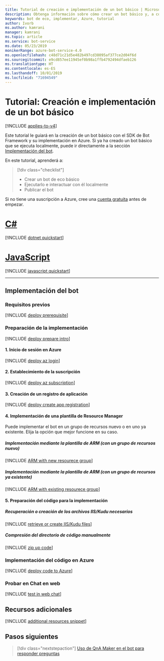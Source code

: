 ```yaml
---
title: Tutorial de creación e implementación de un bot básico | Microsoft Docs
description: Obtenga información sobre cómo crear un bot básico y, a continuación, implementarlo en Azure.
keywords: bot de eco, implementar, Azure, tutorial
author: Ivorb
ms.author: kamrani
manager: kamrani
ms.topic: article
ms.service: bot-service
ms.date: 05/23/2019
monikerRange: azure-bot-service-4.0
ms.openlocfilehash: c48d71c21d5e482b497cd38095af377ce2d04f6d
ms.sourcegitcommit: e9cd857ee11945ef0b98a1ffb4792494dfaeb126
ms.translationtype: HT
ms.contentlocale: es-ES
ms.lasthandoff: 10/01/2019
ms.locfileid: "71694549"
---
```

# <a name="tutorial-create-and-deploy-a-basic-bot"></a>Tutorial: Creación e implementación de un bot básico

[!INCLUDE [applies-to-v4](../includes/applies-to.md)]

Este tutorial le guiará en la creación de un bot básico con el SDK de Bot Framework y su implementación en Azure. Si ya ha creado un bot básico que se ejecuta localmente, puede ir directamente a la sección [Implementación del bot](#deploy-your-bot).

En este tutorial, aprenderá a:

> [!div class="checklist"]
> * Crear un bot de eco básico
> * Ejecutarlo e interactuar con él localmente
> * Publicar el bot

Si no tiene una suscripción a Azure, cree una [cuenta gratuita](https://azure.microsoft.com/free/?WT.mc_id=A261C142F) antes de empezar.

# <a name="ctabcsharp"></a>[C#](#tab/csharp)

[!INCLUDE [dotnet quickstart](~/includes/quickstart-dotnet.md)]

# <a name="javascripttabjavascript"></a>[JavaScript](#tab/javascript)

[!INCLUDE [javascript quickstart](~/includes/quickstart-javascript.md)]

---

## <a name="deploy-your-bot"></a>Implementación del bot

### <a name="prerequisites"></a>Requisitos previos
[!INCLUDE [deploy prerequisite](~/includes/deploy/snippet-prerequisite.md)]

### <a name="prepare-for-deployment"></a>Preparación de la implementación
[!INCLUDE [deploy prepare intro](~/includes/deploy/snippet-prepare-deploy-intro.md)]

#### <a name="1-login-to-azure"></a>1. Inicio de sesión en Azure
[!INCLUDE [deploy az login](~/includes/deploy/snippet-az-login.md)]

#### <a name="2-set-the-subscription"></a>2. Establecimiento de la suscripción
[!INCLUDE [deploy az subscription](~/includes/deploy/snippet-az-set-subscription.md)]

#### <a name="3-create-an-app-registration"></a>3. Creación de un registro de aplicación
[!INCLUDE [deploy create app registration](~/includes/deploy/snippet-create-app-registration.md)]

#### <a name="4-deploy-via-arm-template"></a>4. Implementación de una plantilla de Resource Manager
Puede implementar el bot en un grupo de recursos nuevo o en uno ya existente. Elija la opción que mejor funcione en su caso. 
##### <a name="deploy-via-arm-template-with-new-resource-group"></a>**Implementación mediante la plantilla de ARM (con un grupo de recursos nuevo)**
[!INCLUDE [ARM with new resourece group](~/includes/deploy/snippet-ARM-new-resource-group.md)]

##### <a name="deploy-via-arm-template-with-existing-resource-group"></a>**Implementación mediante la plantilla de ARM (con un grupo de recursos ya existente)**
[!INCLUDE [ARM with existing resourece group](~/includes/deploy/snippet-ARM-existing-resource-group.md)]

#### <a name="5-prepare-your-code-for-deployment"></a>5. Preparación del código para la implementación
##### <a name="retrieve-or-create-necessary-iiskudu-files"></a>**Recuperación o creación de los archivos IIS/Kudu necesarios**
[!INCLUDE [retrieve or create IIS/Kudu files](~/includes/deploy/snippet-IIS-Kudu-files.md)]

##### <a name="zip-up-the-code-directory-manually"></a>**Compresión del directorio de código manualmente**
[!INCLUDE [zip up code](~/includes/deploy/snippet-zip-code.md)]

### <a name="deploy-code-to-azure"></a>Implementación del código en Azure
[!INCLUDE [deploy code to Azure](~/includes/deploy/snippet-deploy-code-to-az.md)]

### <a name="test-in-web-chat"></a>Probar en Chat en web
[!INCLUDE [test in web chat](~/includes/deploy/snippet-test-in-web-chat.md)]

## <a name="additional-resources"></a>Recursos adicionales

[!INCLUDE [additional resources snippet](~/includes/deploy/snippet-additional-resources.md)]

## <a name="next-steps"></a>Pasos siguientes
> [!div class="nextstepaction"]
> [Uso de QnA Maker en el bot para responder preguntas](bot-builder-tutorial-add-qna.md)